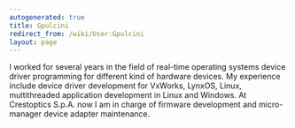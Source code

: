 ```yaml
---
autogenerated: true
title: Gpulcini
redirect_from: /wiki/User:Gpulcini
layout: page
---
```


I worked for several years in the field of real-time operating systems
device driver programming for different kind of hardware devices. My
experience include device driver development for VxWorks, LynxOS, Linux,
multithreaded application development in Linux and Windows. At
Crestoptics S.p.A. now I am in charge of firmware development and
micro-manager device adapter maintenance.
